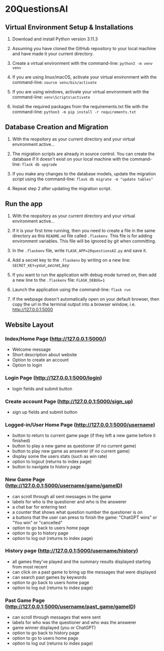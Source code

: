# 20QuestionsAI

## Virtual Environment Setup & Installations

1. Download and install Python version 3.11.3

2. Assuming you have cloned the GitHub repository to your local machine and have made it your current directory. 

3. Create a virtual environment with the command-line: `python3 -m venv venv`

4. If you are using linux/macOS, activate your virtual environment with the command-line: `source venv/bin/activate`

5. If you are using windows, activate your virtual environment with the command-line: `venv\Scripts\activate`

6. Install the required packages from the requirements.txt file with the command-line: `python3 -m pip install -r requirements.txt`

## Database Creation and Migration

1. With the reopsitory as your current directory and your virtual environment active...

2.  The migration scripts are already in source control. You can create the database if it doesn't exist on your local machine with the command-line: `flask db upgrade`

3. If you make any changes to the database models, update the migration script using the command-line: `flask db migrate -m "update tables"`

4. Repeat step 2 after updating the migration script.

## Run the app

1. With the reopsitory as your current directory and your virtual environment active...

2. If it is your first time running, then you need to create a file in the same directory as this `README.md` file called `.flaskenv`. This file is for adding environment variables. This file will be ignored by git when committing.

3. In the `.flaskenv` file, write `FLASK_APP=20questionsAI.py` and save it. 

4. Add a secret key to the `.flaskenv` by writing on a new line: `SECRET_KEY=`*your_secret_key*

5. If you want to run the application with debug mode turned on, then add a new line to the `.flaskenv` file: `FLASK_DEBUG=1`

6. Launch the application using the command-line: `flask run`

7. If the webpage doesn't automatically open on your default browser, then copy the url in the terminal output into a browser window, i.e. http://127.0.0.1:5000

## Website Layout

### Index/Home Page (http://127.0.0.1:5000/)
- Welcome message
- Short description about website
- Option to create an account
- Option to login

### Login Page (http://127.0.0.1:5000/login)
- login fields and submit button

### Create account Page (http://127.0.0.1:5000/sign_up)
- sign up fields and submit button

### Logged-in/User Home Page (http://127.0.0.1:5000/username)
- button to return to current game page (if they left a new game before it finished)
- button to play a new game as questioner (if no current game)
- button to play new game as answerer (if no current game)
- display some the users stats (such as win rate)
- option to logout (returns to index page)
- button to navigate to history page

### New Game Page (http://127.0.0.1:5000/username/game/gameID)
- can scroll through all sent messages in the game
- labels for who is the questioner and who is the answerer
- a chat bar for entering text
- a counter that shows what question number the questioner is on
- a buttons that the user can press to finish the game: "ChatGPT wins" or "You win" or "cancelled"
- option to go back to users home page
- option to go to history page
- option to log out (returns to index page)

### History page (http://127.0.0.1:5000/username/history)
- all games they've played and the summary results displayed starting from most recent
- can click on a past game to bring up the messages that were displayed
- can search past games by keywords
- option to go back to users home page
- option to log out (returns to index page)

### Past Game Page (http://127.0.0.1:5000/username/past_game/gameID)
- can scroll through messages that were sent
- labels for who was the questioner and who was the answerer
- game winner displayed (you or ChatGPT)
- option to go back to history page
- option to go to users home page
- option to log out (returns to index page)
